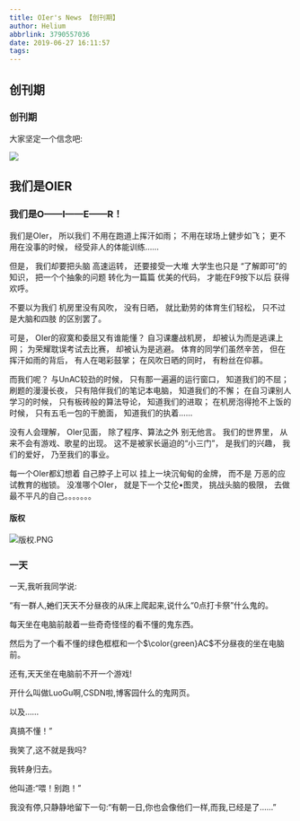 ```yaml
---
title: OIer's News 【创刊期】
author: Helium
abbrlink: 3790557036
date: 2019-06-27 16:11:57
tags:
---
```

## 创刊期

### 创刊期

大家坚定一个信念吧:

![](https://i.loli.net/2019/03/16/5c8c92d2107f5.png)

## 我们是OIER

### 我们是O——I——E——R！

我们是OIer， 所以我们 不用在跑道上挥汗如雨； 不用在球场上健步如飞； 更不用在没事的时候， 经受非人的体能训练……

但是， 我们却要把头脑 高速运转， 还要接受一大堆 大学生也只是 “了解即可”的知识， 把一个个抽象的问题 转化为一篇篇 优美的代码， 才能在F9按下以后 获得欢呼。

不要以为我们 机房里没有风吹， 没有日晒， 就比勤劳的体育生们轻松， 只不过是大脑和四肢 的区别罢了。

可是， OIer的寂寞和委屈又有谁能懂？ 自习课鏖战机房， 却被认为而是逃课上网； 为荣耀耽误考试去比赛， 却被认为是逃避。 体育的同学们虽然辛苦， 但在挥汗如雨的背后， 有人在喝彩鼓掌； 在风吹日晒的同时， 有粉丝在仰慕。

而我们呢？ 与UnAC较劲的时候， 只有那一遍遍的运行窗口， 知道我们的不屈； 刷题的漫漫长夜， 只有陪伴我们的笔记本电脑， 知道我们的不懈； 在自习课别人学习的时候， 只有板砖般的算法导论， 知道我们的进取； 在机房泡得抢不上饭的时候， 只有五毛一包的干脆面， 知道我们的执着……

没有人会理解， OIer见面， 除了程序、算法之外 别无他言。 我们的世界里， 从来不会有游戏、歌星的出现。 这不是被家长逼迫的“小三门”， 是我们的兴趣， 我们的爱好， 乃至我们的事业。

每一个OIer都幻想着 自己脖子上可以 挂上一块沉甸甸的金牌， 而不是 万恶的应试教育的枷锁。 没准哪个OIer， 就是下一个艾伦•图灵， 挑战头脑的极限， 去做最不平凡的自己。。。。。。。

#### 版权

![版权.PNG](https://i.loli.net/2019/03/23/5c95ec9f01e9f.png)

### 一天

一天,我听我同学说:

“有一群人,~~她~~们天天不分昼夜的从床上爬起来,说什么“0点打卡祭”什么鬼的。

每天坐在电脑前敲着一些奇奇怪怪的看不懂的鬼东西。

然后为了一个看不懂的绿色框框和一个$\color{green}AC$不分昼夜的坐在电脑前。

还有,天天坐在电脑前不开一个游戏!

开什么叫做LuoGu啊,CSDN啦,博客园什么的鬼网页。

以及……

真搞不懂！”

我笑了,这不就是我吗?

我转身归去。

他叫道:“喂！别跑！”

我没有停,只静静地留下一句:“有朝一日,你也会像他们一样,而我,已经是了……”